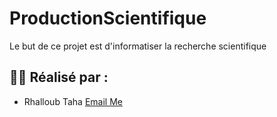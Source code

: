 # ProductionScientifique
Le but de ce projet est d'informatiser la recherche scientifique

## :student: Réalisé par : 
* Rhalloub Taha        [Email Me](mailto:taha.rhalloub01@gmail.com)
